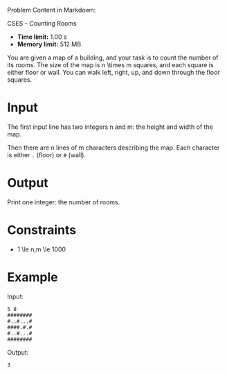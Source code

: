 Problem Content in Markdown:


CSES \- Counting Rooms




* **Time limit:** 1\.00 s
* **Memory limit:** 512 MB




You are given a map of a building, and your task is to count the number of its rooms. The size of the map is n \\times m squares, and each square is either floor or wall. You can walk left, right, up, and down through the floor squares.


Input
=====


The first input line has two integers n and m: the height and width of the map.


Then there are n lines of m characters describing the map. Each character is either `.` (floor) or `#` (wall).


Output
======


Print one integer: the number of rooms.


Constraints
===========


* 1 \\le n,m \\le 1000


Example
=======


Input:



```
5 8
########
#..#...#
####.#.#
#..#...#
########

```

Output:



```
3

```
 

